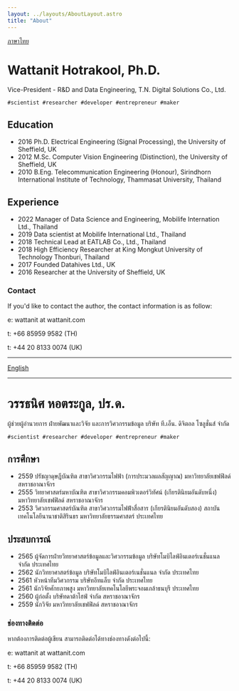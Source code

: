```yaml
---
layout: ../layouts/AboutLayout.astro
title: "About"
---
```


[ภาษาไทย](#thai-section)

# <a name="eng-section"></a>Wattanit Hotrakool, Ph.D.

Vice-President - R&D and Data Engineering, T.N. Digital Solutions Co., Ltd.

```
#scientist #researcher #developer #entrepreneur #maker
```

## Education

- 2016 Ph.D. Electrical Engineering (Signal Processing), the University of Sheffield, UK
- 2012 M.Sc. Computer Vision Engineering (Distinction), the University of Sheffield, UK
- 2010 B.Eng. Telecommunication Engineering (Honour), Sirindhorn International Institute of Technology, Thammasat University, Thailand

## Experience

- 2022 Manager of Data Science and Engineering, Mobilife Internation Ltd., Thailand
- 2019 Data scientist at Mobilife International Ltd., Thailand
- 2018 Technical Lead at EATLAB Co., Ltd., Thailand
- 2018 High Efficiency Researcher at King Mongkut University of Technology Thonburi, Thailand
- 2017 Founded Datahives Ltd., UK
- 2016 Researcher at the University of Sheffield, UK

<!-- <div>
  <img src="/assets/dev.svg" class="sm:w-1/2 mx-auto" alt="coding dev illustration">
</div> -->

### Contact

If you'd like to contact the author, the contact information is as follow:

e: wattanit at wattanit.com

t: +66 85959 9582 (TH)

t: +44 20 8133 0074 (UK)

---

[English](#eng-section)

---

# <a name="thai-section"></a>วรรธนิศ หอตระกูล, ปร.ด.

ผู้ช่วยผู้อำนวยการ ฝ่ายพัฒนาและวิจัย และการวิศวกรรมข้อมูล บริษัท ที.เอ็น. ดิจิตอล โซลูชั่นส์ จำกัด

```
#scientist #researcher #developer #entrepreneur #maker
```

## การศึกษา

- 2559 ปรัชญาดุษฎีบัณฑิต สาขาวิศวกรรมไฟฟ้า (การประมวลผลสัญญาณ) มหาวิทยาลัยเชฟฟิลด์ สหราชอาณาจักร
- 2555 วิทยาศาสตร์มหาบัณฑิต สาขาวิศวกรรมคอมพิวเตอร์วิทัศน์ (เกียรตินิยมอันดับหนึ่ง) มหาวิทยาลัยเชฟฟิลด์ สหราชอาณาจักร
- 2553 วิศวกรรมศาสตร์บัณฑิต สาขาวิศวกรรมไฟฟ้่าสื่อสาร (เกียรตินิยมอันดับสอง) สถาบันเทคโนโลยีนานาชาติสิรินธร มหาวิทยาลัยธรรมศาสตร์ ประเทศไทย

## ประสบการณ์

- 2565 ผู้จัดการฝ่ายวิทยาศาสตร์ข้อมูลและวิศวกรรมข้อมูล บริษัทโมบิไลฟ์อินเตอร์เนชั่นแนล จำกัด ประเทศไทย
- 2562 นักวิทยาศาสตร์ข้อมูล บริษัทโมบิไลฟ์อินเตอร์เนชั่นแนล จำกัด ประเทศไทย
- 2561 หัวหน้าทีมวิศวกรรม บริษัทอีทแล็บ จำกัด ประเทศไทย
- 2561 นักวิจัยศักยภาพสูง มหาวิทยาลัยเทคโนโลยีพระจอมเกล้าธนบุรี ประเทศไทย
- 2560 ผู้ก่อตั้ง บริษัทดาต้าไฮฟ์ จำกัด สหราชอาณาจักร
- 2559 นักวิจัย มหาวิทยาลัยเชฟฟิลด์ สหราชอาณาจักร

### ช่องทางติดต่อ

หากต้องการติดต่อผู้เขียน สามารถติดต่อได้ทางช่องทางดังต่อไปนี้:

e: wattanit at wattanit.com

t: +66 85959 9582 (TH)

t: +44 20 8133 0074 (UK)
